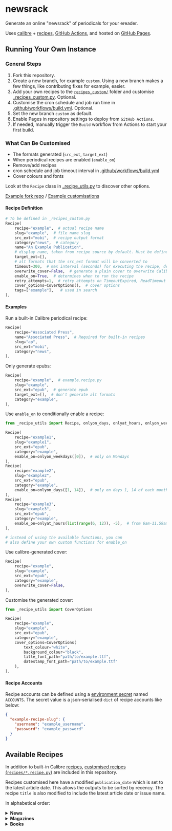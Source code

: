 # newsrack

Generate an online "newsrack" of periodicals for your ereader.

Uses [calibre](https://calibre-ebook.com/) + [recipes](https://manual.calibre-ebook.com/news_recipe.html), [GitHub Actions](.github/workflows/build.yml), and hosted
on [GitHub Pages](https://pages.github.com/).

## Running Your Own Instance

### General Steps

1. Fork this repository.
2. Create a new branch, for example `custom`. Using a new branch makes a few things, like contributing fixes for example, easier.
3. Add your own recipes to the [`recipes_custom/`](recipes_custom) folder and customise [_recipes_custom.py](_recipes_custom.py). Optional.
4. Customise the cron schedule and job run time in [.github/workflows/build.yml](.github/workflows/build.yml). Optional.
5. Set the new branch `custom` as default.
6. Enable Pages in repository settings to deploy from `GitHub Actions`.
7. If needed, manually trigger the `Build` workflow from Actions to start your first build.

### What Can Be Customised

- The formats generated (`src_ext`, `target_ext`)
- When periodical recipes are enabled (`enable_on`)
- Remove/add recipes
- cron schedule and job timeout interval in [.github/workflows/build.yml](.github/workflows/build.yml)
- Cover colours and fonts

Look at the `Recipe` class in [_recipe_utils.py](_recipe_utils.py) to discover other options.

[Example fork repo](https://github.com/ping/newsrack-fork-test/) / [Example customisations](https://github.com/ping/newsrack-fork-test/compare/main...custom)

#### Recipe Definition

```python
# To be defined in _recipes_custom.py
Recipe(
    recipe="example",  # actual recipe name
    slug="example",  # file name slug
    src_ext="mobi",  # recipe output format
    category="news",  # category
    name="An Example Publication",
    # display name, taken from recipe source by default. Must be defined for built-in recipes.
    target_ext=[],
    # alt formats that the src_ext format will be converted to
    timeout=300,  # max interval (seconds) for executing the recipe, default 180 seconds
    overwrite_cover=False,  # generate a plain cover to overwrite Calibre's
    enable_on=True,  # determines when to run the recipe
    retry_attempts=1,  # retry attempts on TimeoutExpired, ReadTimeout
    cover_options=CoverOptions(),  # cover options
    tags=["example"],   # used in search
),
```

#### Examples

Run a built-in Calibre periodical recipe:

```python
Recipe(
    recipe="Associated Press",
    name="Associated Press",  # Required for built-in recipes
    slug="ap",
    src_ext="mobi",
    category="news",
),
```

Only generate epubs:

```python
Recipe(
    recipe="example",  # example.recipe.py
    slug="example",
    src_ext="epub",  # generate epub
    target_ext=[],  # don't generate alt formats
    category="example",
),
```

Use `enable_on` to conditionally enable a recipe:

```python
from _recipe_utils import Recipe, onlyon_days, onlyat_hours, onlyon_weekdays

Recipe(
    recipe="example1",
    slug="example1",
    src_ext="epub",
    category="example",
    enable_on=onlyon_weekdays([0]),  # only on Mondays
),
Recipe(
    recipe="example2",
    slug="example2",
    src_ext="epub",
    category="example",
    enable_on=onlyon_days([1, 14]),  # only on days 1, 14 of each month
),
Recipe(
    recipe="example3",
    slug="example3",
    src_ext="epub",
    category="example",
    enable_on=onlyat_hours(list(range(6, 12)), -5),  # from 6am-11.59am daily, for the timezone UTC-5
),

# instead of using the available functions, you can
# also define your own custom functions for enable_on
```

Use calibre-generated cover:

```python
Recipe(
    recipe="example",
    slug="example",
    src_ext="epub",
    category="example",
    overwrite_cover=False,
),
```

Customise the generated cover:

```python
from _recipe_utils import CoverOptions

Recipe(
    recipe="example",
    slug="example",
    src_ext="epub",
    category="example",
    cover_options=CoverOptions(
        text_colour="white",
        background_colour="black",
        title_font_path="path/to/example.ttf",
        datestamp_font_path="path/to/example.ttf"
    ),
),
```

#### Recipe Accounts

Recipe accounts can be defined using a [environment secret](https://docs.github.com/en/actions/security-guides/encrypted-secrets) named ``ACCOUNTS``. The secret value is a json-serialised ``dict`` of recipe accounts like below:

```json
{
  "example-recipe-slug": {
    "username": "example_username",
    "password": "example_password"
  }
}
```

## Available Recipes

In addition to built-in Calibre [recipes](https://github.com/kovidgoyal/calibre/tree/master/recipes), [customised
recipes (`recipes/*.recipe.py`)](recipes) are included in this repository.

Recipes customised here have a modified `publication_date` which is set to the latest article date. This allows the
outputs to be sorted by recency. The recipe `title` is also modified to include the latest article date or issue name.

In alphabetical order:

<details>
<summary><b>News</b></summary>

1. [Asahi Shimbun](https://www.asahi.com/ajw/)
2. [Channel News Asia](https://www.channelnewsasia.com/)
3. [The Financial Times](https://www.ft.com/)
4. [The Financial Times (Print)](https://www.ft.com/todaysnewspaper/international)
5. [The Guardian](https://www.theguardian.com/international)
6. [The JoongAng Daily](https://koreajoongangdaily.joins.com/)
7. [The Korea Herald](https://koreaherald.com/)
8. [The New York Times](https://www.nytimes.com/)
9. [The New York Times (Print)](https://www.nytimes.com/section/todayspaper)
10. [South China Morning Post](https://www.scmp.com/)
11. [Sydney Morning Herald](https://www.smh.com.au/)
12. [Taipei Times](https://www.taipeitimes.com/)
13. [Wall Street Journal (Print)](https://www.wsj.com/print-edition/today)
14. [The Washington Post](https://www.washingtonpost.com/)
15. ~~[The Japan Times](https://www.japantimes.co.jp/)~~

</details>

<details>
<summary><b>Magazines</b></summary>

1. [The Atlantic](https://www.theatlantic.com/)
2. [The Atlantic Magazine](https://www.theatlantic.com/magazine/)
3. [The Diplomat](https://thediplomat.com/)
4. [The Economist](https://www.economist.com/printedition)
5. [Foreign Affairs](https://www.foreignaffairs.com/magazine)
6. [Harvard Business Review](https://hbr.org/magazine)
7. [Harvard International Review](https://hir.harvard.edu/)
8. [MIT Press Reader](https://thereader.mitpress.mit.edu/)
9. [MIT Technology Review](https://www.technologyreview.com/)
10. [MIT Technology Review Magazine](https://www.technologyreview.com/magazine/)
11. [Nature](https://www.nature.com/nature/current-issue/)
12. [Nautilus](https://nautil.us/)
13. [The New Republic Magazine](https://newrepublic.com/magazine)
14. [The New Yorker](https://www.newyorker.com/)
15. [Poetry](https://www.poetryfoundation.org/poetrymagazine)
16. [Politico](https://www.politico.com/)
17. [ProPublica](https://www.propublica.org/)
18. [Rest of World](https://restofworld.org)
19. [Scientific American](https://www.scientificamerican.com/)
20. [The Third Pole](https://www.thethirdpole.net/)
21. [Time Magazine](https://time.com/magazine/)
22. [Vox](https://www.vox.com/)
23. [Wired](https://www.wired.com/magazine/)

</details>

<details>
<summary><b>Books</b></summary>

1. [Asian Review of Books](https://asianreviewofbooks.com)
2. [Five Books](https://fivebooks.com/)
3. [London Review of Books](https://www.lrb.co.uk/)
4. [The New Yorks Times - Books](https://www.nytimes.com/section/books)

</details>

